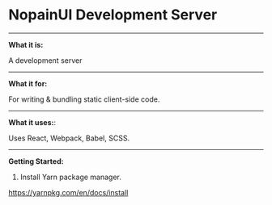 # NopainUI Development Server

______
**What it is:**

A development server 
______
**What it for:**

For writing & bundling static client-side code.
______
**What it uses:**:

Uses React, Webpack, Babel, SCSS.
___
**Getting Started:**

1. Install Yarn package manager.

https://yarnpkg.com/en/docs/install